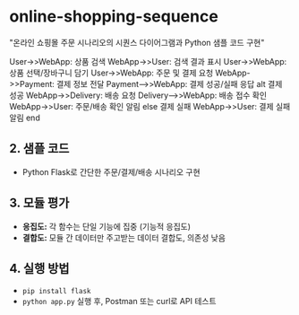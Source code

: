 # online-shopping-sequence
"온라인 쇼핑몰 주문 시나리오의 시퀀스 다이어그램과 Python 샘플 코드 구현"

User->>WebApp: 상품 검색
WebApp->>User: 검색 결과 표시
User->>WebApp: 상품 선택/장바구니 담기
User->>WebApp: 주문 및 결제 요청
WebApp->>Payment: 결제 정보 전달
Payment-->>WebApp: 결제 성공/실패 응답
alt 결제 성공
    WebApp->>Delivery: 배송 요청
    Delivery-->>WebApp: 배송 접수 확인
    WebApp->>User: 주문/배송 확인 알림
else 결제 실패
    WebApp->>User: 결제 실패 알림
end

## 2. 샘플 코드

- Python Flask로 간단한 주문/결제/배송 시나리오 구현

## 3. 모듈 평가

- **응집도:** 각 함수는 단일 기능에 집중 (기능적 응집도)
- **결합도:** 모듈 간 데이터만 주고받는 데이터 결합도, 의존성 낮음

## 4. 실행 방법

- `pip install flask`
- `python app.py` 실행 후, Postman 또는 curl로 API 테스트
